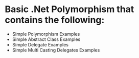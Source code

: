 # Basic .Net Polymorphism that contains the following:
* Simple Polymorphism Examples
* Simple Abstract Class Examples
* Simple Delegate Examples
* Simple Multi Casting Delegates Examples
